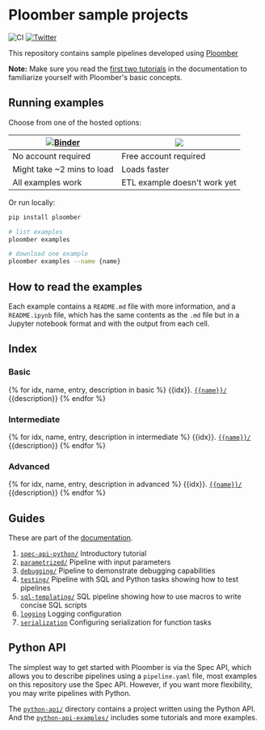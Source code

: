 # Ploomber sample projects

![CI](https://github.com/ploomber/projects/workflows/ci/badge.svg)
[![Twitter](https://img.shields.io/twitter/follow/edublancas?label=Follow&style=social)](https://twitter.com/intent/user?screen_name=edublancas)

This repository contains sample pipelines developed using [Ploomber](https://github.com/ploomber/ploomber)

**Note:** Make sure you read the [first two tutorials](https://ploomber.readthedocs.io/en/stable/get-started/spec-api-python.html) in the documentation to familiarize yourself with Ploomber's basic concepts.

## Running examples

Choose from one of the hosted options:

| [![Binder](https://mybinder.org/badge_logo.svg)](https://mybinder.org/v2/gh/ploomber/binder-env/main?urlpath=git-pull%3Frepo%3Dhttps%253A%252F%252Fgithub.com%252Fploomber%252Fprojects%26urlpath%3Dlab%252Ftree%252Fprojects%252FREADME.ipynb%26branch%3Dmaster) | [<img src="https://deepnote.com/buttons/launch-in-deepnote-small.svg">](https://deepnote.com/launch?template=deepnote&url=https://github.com/ploomber/projects/blob/master/README.ipynb) |
| ----------- | ----------- |
| No account required | Free account required |
| Might take ~2 mins to load | Loads faster |
| All examples work | ETL example doesn't work yet |


Or run locally:

~~~sh
pip install ploomber

# list examples
ploomber examples

# download one example
ploomber examples --name {name}
~~~

## How to read the examples

Each example contains a `README.md` file with more information, and a
`README.ipynb` file, which has the same contents as the `.md` file but in a
Jupyter notebook format and with the output from each cell.

## Index

### Basic

{% for idx, name, entry, description in basic %}
{{idx}}. [`{{name}}/`]({{name}}/README.{{entry}}) {{description}}
{% endfor %}

### Intermediate

{% for idx, name, entry, description in intermediate %}
{{idx}}. [`{{name}}/`]({{name}}/README.{{entry}}) {{description}}
{% endfor %}

### Advanced

{% for idx, name, entry, description in advanced %}
{{idx}}. [`{{name}}/`]({{name}}/README.{{entry}}) {{description}}
{% endfor %}

## Guides

These are part of the [documentation](https://ploomber.readthedocs.io/en/stable/user-guide/index.html).


1. [`spec-api-python/`](spec-api-python/README.ipynb) Introductory tutorial
2. [`parametrized/`](parametrized/README.ipynb) Pipeline with input parameters
3. [`debugging/`](debugging/README.ipynb) Pipeline to demonstrate debugging capabilities
4. [`testing/`](testing/README.ipynb) Pipeline with SQL and Python tasks showing how to test pipelines
5. [`sql-templating/`](sql-templating/README.ipynb) SQL pipeline showing how to use macros to write concise SQL scripts
6. [`logging`](guides/logging/README.ipynb) Logging configuration
7. [`serialization`](guides/serialization/README.ipynb) Configuring serialization for function tasks

## Python API

The simplest way to get started with Ploomber is via the Spec API, which allows you to describe pipelines using a `pipeline.yaml` file, most examples on this repository use the Spec API. However, if you want more flexibility, you may write pipelines with Python.

The [`python-api/`](python-api) directory contains a project written using the Python API. And the [`python-api-examples/`](python-api-examples) includes some tutorials and more examples.

